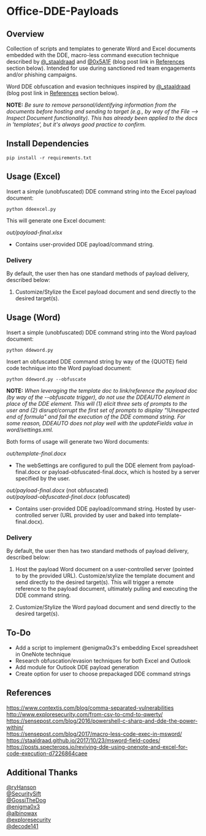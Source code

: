 # Office-DDE-Payloads

## Overview
Collection of scripts and templates to generate Word and Excel documents embedded with the DDE, macro-less command execution technique described 
by [@_staaldraad](https://twitter.com/_staaldraad) and [@0x5A1F](https://twitter.com/Saif_Sherei) (blog post link in [References](#references) 
section below). Intended for use during sanctioned red team engagements and/or phishing campaigns.

Word DDE obfuscation and evasion techniques inspired by [@_staaldraad](https://twitter.com/_staaldraad) (blog post link in [References](#references) section below).

**NOTE:** *Be sure to remove personal/identifying information from the documents before hosting and sending to target (e.g., by way of the File --> Inspect Document functionality). This has already been applied to the docs in 'templates', but it's always good practice to confirm.*

## Install Dependencies
    pip install -r requirements.txt

## Usage (Excel)
Insert a simple (unobfuscated) DDE command string into the Excel payload document:

    python ddeexcel.py

This will generate one Excel document:

*out/payload-final.xlsx*
- Contains user-provided DDE payload/command string. 

### Delivery
By default, the user then has one standard methods of payload delivery, described below:

1. Customize/Stylize the Excel payload document and send directly to the desired target(s).

## Usage (Word)
Insert a simple (unobfuscated) DDE command string into the Word payload document:

    python ddeword.py

Insert an obfuscated DDE command string by way of the {QUOTE} field code technique into the Word payload document:

    python ddeword.py --obfuscate

**NOTE:** *When leveraging the template doc to link/reference the payload doc (by way of the --obfuscate trigger), do not use the DDEAUTO element in place of the DDE element. This will (1) elicit three sets of prompts to the user and (2) disrupt/corrupt the first set of prompts to display "!Unexpected end of formula" and fail the execution of the DDE command string. For some reason, DDEAUTO does not play well with the updateFields value in word/settings.xml.*

Both forms of usage will generate two Word documents:

*out/template-final.docx*
- The webSettings are configured to pull the DDE element from payload-final.docx or   payload-obfuscated-final.docx, which is hosted by a server specified by the user. 

*out/payload-final.docx* (not obfuscated)  
*out/payload-obfuscated-final.docx* (obfuscated)
- Contains user-provided DDE payload/command string. Hosted by user-controlled    server (URL provided by user and baked into template-final.docx).

### Delivery
By default, the user then has two standard methods of payload delivery, described below:

1. Host the payload Word document on a user-controlled server (pointed to by the provided URL). Customize/stylize the template document and send directly to the desired target(s). This will trigger a remote reference to the payload document, ultimately pulling and executing the DDE command string.

2. Customize/Stylize the Word payload document and send directly to the desired target(s).

## To-Do
- Add a script to implement @enigma0x3's embedding Excel spreadsheet in OneNote technique
- Research obfuscation/evasion techniques for both Excel and Outlook
- Add module for Outlook DDE payload generation
- Create option for user to choose prepackaged DDE command strings

## References
https://www.contextis.com/blog/comma-separated-vulnerabilities  
http://www.exploresecurity.com/from-csv-to-cmd-to-qwerty/  
https://sensepost.com/blog/2016/powershell-c-sharp-and-dde-the-power-within/  
https://sensepost.com/blog/2017/macro-less-code-exec-in-msword/  
https://staaldraad.github.io/2017/10/23/msword-field-codes/  
https://posts.specterops.io/reviving-dde-using-onenote-and-excel-for-code-execution-d7226864caee  

## Additional Thanks
[@ryHanson](https://twitter.com/ryhanson)  
[@SecuritySift](https://twitter.com/securitysift)  
[@GossiTheDog](https://twitter.com/gossithedog)  
[@enigma0x3](https://twitter.com/enigma0x3)  
[@albinowax](https://twitter.com/albinowax)  
[@exploresecurity](https://twitter.com/exploresecurity)  
[@decode141](https://twitter.com/decode141)  
